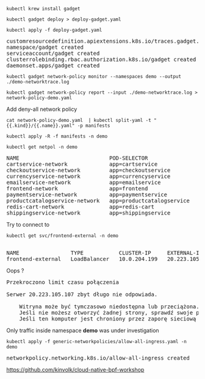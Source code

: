 ```
kubectl krew install gadget
```

```
kubectl gadget deploy > deploy-gadget.yaml
```
```
kubectl apply -f deploy-gadget.yaml
```
<pre>
customresourcedefinition.apiextensions.k8s.io/traces.gadget.kinvolk.io created
namespace/gadget created
serviceaccount/gadget created
clusterrolebinding.rbac.authorization.k8s.io/gadget created
daemonset.apps/gadget created
</pre>

```
kubectl gadget network-policy monitor --namespaces demo --output ./demo-networktrace.log
```

```
kubectl gadget network-policy report --input ./demo-networktrace.log > network-policy-demo.yaml
```

Add deny-all network policy

```
cat network-policy-demo.yaml  | kubectl split-yaml -t "{{.kind}}/{{.name}}.yaml" -p manifests
``` 

```
kubectl apply -R -f manifests -n demo 
```

```
kubectl get netpol -n demo
```
<pre>
NAME                            POD-SELECTOR                AGE
cartservice-network             app=cartservice             40s
checkoutservice-network         app=checkoutservice         40s
currencyservice-network         app=currencyservice         39s
emailservice-network            app=emailservice            39s
frontend-network                app=frontend                39s
paymentservice-network          app=paymentservice          39s
productcatalogservice-network   app=productcatalogservice   39s
redis-cart-network              app=redis-cart              39s
shippingservice-network         app=shippingservice         39s
</pre>


Try to connect to

```
kubectl get svc/frontend-external -n demo
```
<pre>

NAME                TYPE           CLUSTER-IP     EXTERNAL-IP      PORT(S)        AGE
frontend-external   LoadBalancer   10.0.204.199   20.223.105.107   80:31689/TCP   81m
</pre>

Oops ?

<pre>
Przekroczono limit czasu połączenia

Serwer 20.223.105.107 zbyt długo nie odpowiada.

    Witryna może być tymczasowo niedostępna lub przeciążona. Spróbuj ponownie za pewien czas.
    Jeśli nie możesz otworzyć żadnej strony, sprawdź swoje połączenie sieciowe.
    Jeśli ten komputer jest chroniony przez zaporę sieciową lub serwer proxy, należy sprawdzić, czy Firefox jest uprawniony do łączenia się z Internetem.
</pre>


Only traffic inside namespace **demo** was under investigation

```
kubectl apply -f generic-networkpolicies/allow-all-ingress.yaml -n demo
```
<pre>
networkpolicy.networking.k8s.io/allow-all-ingress created
</pre>


https://github.com/kinvolk/cloud-native-bpf-workshop